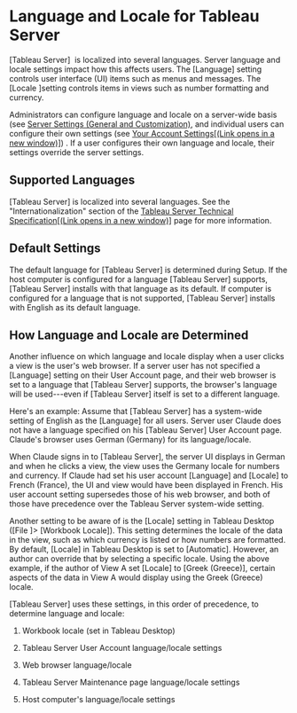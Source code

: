 

Language and Locale for Tableau Server
======================================

[Tableau Server]  is localized into several
languages. Server language and locale settings impact how this affects
users. The [Language] setting controls user interface (UI)
items such as menus and messages. The [Locale ]setting
controls items in views such as number formatting and currency.

Administrators can configure language and locale on a server-wide basis
(see
[](https://help.tableau.com/current/server/en-us/maintenance_set.htm)[Server
Settings (General and
Customization)](https://help.tableau.com/current/server/en-us/maintenance_set.htm), and individual users can configure their own settings (see [Your
Account Settings[(Link opens in a new
window)]](https://help.tableau.com/current/pro/desktop/en-us/help.htm#useracct.html))
. If a user configures their own language and locale, their settings
override the server settings.

Supported Languages
--------------------

[Tableau Server] is localized into several
languages. See the \"Internationalization\" section of the [Tableau
Server Technical Specification[(Link opens in a new
window)]](https://www.tableau.com/products/techspecs#server)
page for more information.


Default Settings
-----------------

The default language for [Tableau Server] is
determined during Setup. If the host computer is configured for a
language [Tableau Server] supports, [Tableau
Server] installs with that language as its
default. If computer is configured for a language that is not supported,
[Tableau Server] installs with English as its
default language.

How Language and Locale are Determined
---------------------------------------

Another influence on which language and locale display when a user
clicks a view is the user's web browser. If a server user has not
specified a [Language] setting on their User Account page,
and their web browser is set to a language that [Tableau
Server] supports, the browser's language will be
used---even if [Tableau Server] itself is set to
a different language.

Here's an example: Assume that [Tableau Server]
has a system-wide setting of English as the [Language] for
all users. Server user Claude does not have a language specified on his
[Tableau Server] User Account page. Claude's
browser uses German (Germany) for its language/locale.

When Claude signs in to [Tableau Server], the
server UI displays in German and when he clicks a view, the view uses
the Germany locale for numbers and currency. If Claude had set his user
account [Language] and [Locale] to French
(France), the UI and view would have been displayed in French. His user
account setting supersedes those of his web browser, and both of those
have precedence over the Tableau Server system-wide setting.

Another setting to be aware of is the [Locale] setting in
Tableau Desktop ([File ]\> [Workbook Locale]).
This setting determines the locale of the data in the view, such as
which currency is listed or how numbers are formatted. By default,
[Locale] in Tableau Desktop is set to
[Automatic]. However, an author can override that by
selecting a specific locale. Using the above example, if the author of
View A set [Locale] to [Greek (Greece)], certain
aspects of the data in View A would display using the Greek (Greece)
locale.

[Tableau Server] uses these settings, in this
order of precedence, to determine language and locale:

1.  Workbook locale (set in Tableau Desktop)

2.  Tableau Server User Account language/locale settings

3.  Web browser language/locale

4.  Tableau Server Maintenance page language/locale settings

5.  Host computer's language/locale settings
